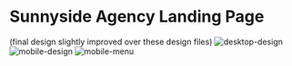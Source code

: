 # Sunnyside Agency Landing Page

(final design slightly improved over these design files)
![desktop-design](https://github.com/Heahl/agency-landing-page/assets/111843556/950f5ee4-e524-424b-bbfc-32d5f986de4f)
![mobile-design](https://github.com/Heahl/agency-landing-page/assets/111843556/dd2755b9-a3b3-4d29-a983-b0b7dd8ec8b8)
![mobile-menu](https://github.com/Heahl/agency-landing-page/assets/111843556/17998a6c-f675-4ccd-a44e-ec8ba5d954d6)
